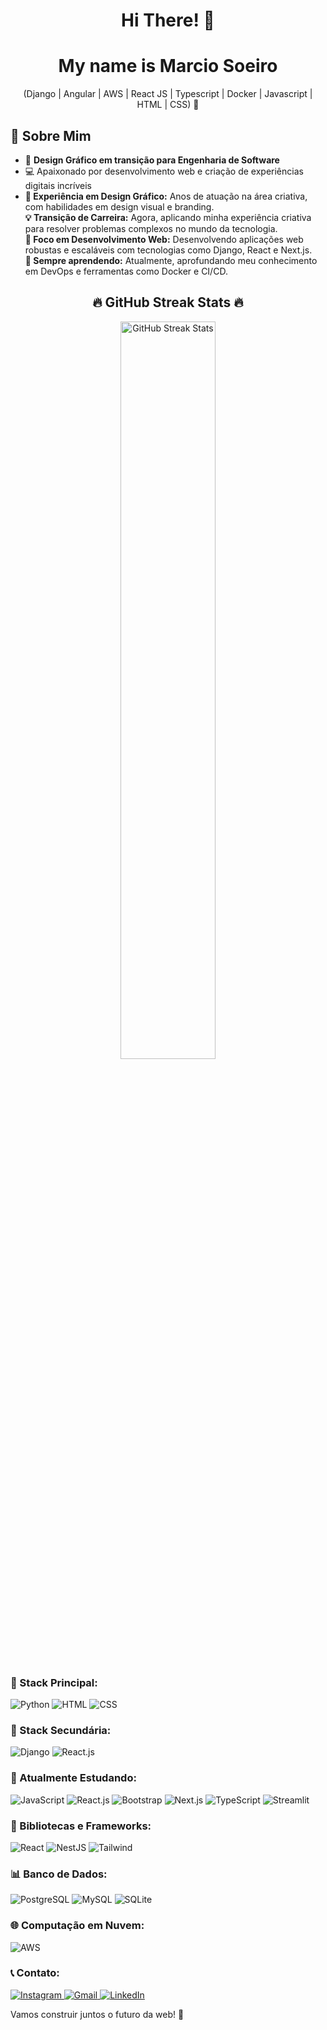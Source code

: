 <div align="center">
  <h1>Hi There! 👋</h1>
  <h1>My name is Marcio Soeiro</h1>

  <p>(Django | Angular | AWS | React JS | Typescript | Docker | Javascript | HTML | CSS) 🚀</p>
</div>

<div align="left">
  <h2>💠 Sobre Mim</h2>
  <ul>
    <li>🎨 <strong>Design Gráfico em transição para Engenharia de Software</strong></li>
    <li>💻 Apaixonado por desenvolvimento web e criação de experiências digitais incríveis</li>
<li>  <strong>🎨 Experiência em Design Gráfico:</strong> Anos de atuação na área criativa, com habilidades em design visual e branding.<br></li>  
    <strong>💡 Transição de Carreira:</strong> Agora, aplicando minha experiência criativa para resolver problemas complexos no mundo da tecnologia.<br>
    <strong>🔧 Foco em Desenvolvimento Web:</strong> Desenvolvendo aplicações web robustas e escaláveis com tecnologias como Django, React e Next.js.<br>
    <strong>🌱 Sempre aprendendo:</strong> Atualmente, aprofundando meu conhecimento em DevOps e ferramentas como Docker e CI/CD.
   </ul>
</div>

<div align="center">
  <h2>🔥 GitHub Streak Stats 🔥</h2>
  <img width="55%" src="https://github-readme-streak-stats.herokuapp.com?user=kyronsatt&theme=radical&mode=weekly" alt="GitHub Streak Stats" />
</div>

<div align="left">
  <h3>🔄 Stack Principal:</h3>
  <p>
    <img src="https://img.shields.io/badge/Python-14354C?style=for-the-badge&logo=python&logoColor=white" alt="Python" />
    <img src="https://img.shields.io/badge/HTML5-E34F26?style=for-the-badge&logo=html5&logoColor=white" alt="HTML" />
    <img src="https://img.shields.io/badge/CSS3-1572B6?style=for-the-badge&logo=css3&logoColor=white" alt="CSS" />
  </p>

  <h3>🔁 Stack Secundária:</h3>
  <p>
    <img src="https://img.shields.io/badge/Django-092E20?style=for-the-badge&logo=django&logoColor=white" alt="Django" />
    <img src="https://img.shields.io/badge/React-20232A?style=for-the-badge&logo=react&logoColor=61DAFB" alt="React.js" />
  </p>

  <h3>🔄 Atualmente Estudando:</h3>
  <p>
    <img src="https://img.shields.io/badge/JavaScript-F7DF1E.svg?style=for-the-badge&logo=JavaScript&logoColor=black" alt="JavaScript" />
    <img src="https://img.shields.io/badge/React-61DAFB.svg?style=for-the-badge&logo=React&logoColor=black" alt="React.js" />
    <img src="https://img.shields.io/badge/Bootstrap-7952B3.svg?style=for-the-badge&logo=Bootstrap&logoColor=white" alt="Bootstrap" />
    <img src="https://img.shields.io/badge/Next.js-000000.svg?style=for-the-badge&logo=nextdotjs&logoColor=white" alt="Next.js" />
    <img src="https://img.shields.io/badge/TypeScript-3178C6.svg?style=for-the-badge&logo=TypeScript&logoColor=white" alt="TypeScript" />
    <img src="https://img.shields.io/badge/Streamlit-FF4B4B.svg?style=for-the-badge&logo=Streamlit&logoColor=white" alt="Streamlit" />
  </p>

  <h3>🔨 Bibliotecas e Frameworks:</h3>
  <p>
    <img src="https://img.shields.io/badge/React-20232A?style=for-the-badge&logo=react&logoColor=61DAFB" alt="React" />
    <img src="https://img.shields.io/badge/nestjs-%23E0234E.svg?style=for-the-badge&logo=nestjs&logoColor=white" alt="NestJS" />
    <img src="https://img.shields.io/badge/tailwindcss-%2338B2AC.svg?style=for-the-badge&logo=tailwind-css&logoColor=white" alt="Tailwind" />
  </p>

  <h3>📊 Banco de Dados:</h3>
  <p>
    <img src="https://img.shields.io/badge/PostgreSQL-316192?style=for-the-badge&logo=postgresql&logoColor=white" alt="PostgreSQL" />
    <img src="https://img.shields.io/badge/MySQL-00000F?style=for-the-badge&logo=mysql&logoColor=white" alt="MySQL" />
    <img src="https://img.shields.io/badge/SQLite-07405E?style=for-the-badge&logo=sqlite&logoColor=white" alt="SQLite" />
  </p>

  <h3>🌐 Computação em Nuvem:</h3>
  <p>
    <img src="https://img.shields.io/badge/AWS-FF9900?style=for-the-badge&logo=amazon-aws&logoColor=white" alt="AWS" />
  </p>

  <h3>📞 Contato:</h3>
  <p>
    <a href="https://www.instagram.com/mandresoeiro" target="_blank">
      <img src="https://img.shields.io/badge/-Instagram-E4405F?style=for-the-badge&logo=instagram&logoColor=white" alt="Instagram">
    </a>
    <a href="mailto:contato.mandre.soeiro@gmail.com">
      <img src="https://img.shields.io/badge/-Gmail-D14836?style=for-the-badge&logo=gmail&logoColor=white" alt="Gmail">
    </a>
    <a href="https://www.linkedin.com/in/seu-username" target="_blank">
      <img src="https://img.shields.io/badge/-LinkedIn-0077B5?style=for-the-badge&logo=linkedin&logoColor=white" alt="LinkedIn">
    </a>
  </p>

  <p>Vamos construir juntos o futuro da web! 🚀</p>
</div>
